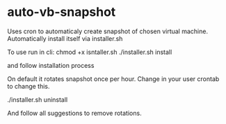 # auto-vb-snapshot
Uses cron to automaticaly create snapshot of chosen virtual machine. Automatically install itself via installer.sh

To use run in cli:
chmod +x isntaller.sh
./installer.sh install

and follow installation process

On default it rotates snapshot once per hour. Change in your user crontab to change this.

./installer.sh uninstall

And follow all suggestions to remove rotations.
